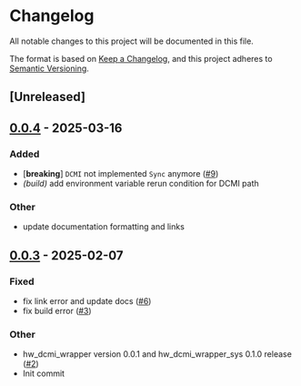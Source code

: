 # Changelog

All notable changes to this project will be documented in this file.

The format is based on [Keep a Changelog](https://keepachangelog.com/en/1.0.0/),
and this project adheres to [Semantic Versioning](https://semver.org/spec/v2.0.0.html).

## [Unreleased]

## [0.0.4](https://github.com/ZhuLegend/hw_dcmi_wrapper/compare/hw_dcmi_wrapper-v0.0.3...hw_dcmi_wrapper-v0.0.4) - 2025-03-16

### Added

- [**breaking**] `DCMI` not implemented `Sync` anymore ([#9](https://github.com/ZhuLegend/hw_dcmi_wrapper/pull/9))
- *(build)* add environment variable rerun condition for DCMI path

### Other

- update documentation formatting and links

## [0.0.3](https://github.com/ZhuLegend/hw_dcmi_wrapper/compare/hw_dcmi_wrapper-v0.0.2...hw_dcmi_wrapper-v0.0.3) - 2025-02-07

### Fixed

- fix link error and update docs ([#6](https://github.com/ZhuLegend/hw_dcmi_wrapper/pull/6))
- fix build error ([#3](https://github.com/ZhuLegend/hw_dcmi_wrapper/pull/3))

### Other

- hw_dcmi_wrapper version 0.0.1 and hw_dcmi_wrapper_sys 0.1.0 release ([#2](https://github.com/ZhuLegend/hw_dcmi_wrapper/pull/2))
- Init commit
